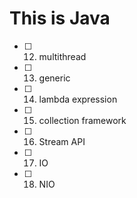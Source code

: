 # This is Java

- [ ] 12. multithread
- [ ] 13. generic
- [ ] 14. lambda expression
- [ ] 15. collection framework
- [ ] 16. Stream API
- [ ] 17. IO
- [ ] 18. NIO
